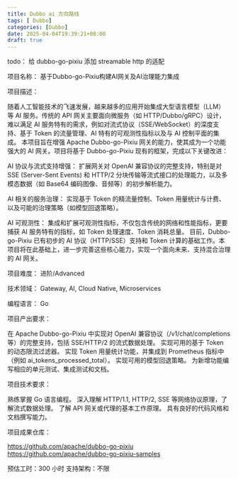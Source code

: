 ```yaml
---
title: Dubbo ai 方向路线
tags: [ Dubbo]
categories: [Dubbo]
date: 2025-04-04T19:39:21+08:00
draft: true
---
```

todo： 给 dubbo-go-pixiu 添加 streamable http 的适配



项目名称： 基于Dubbo-go-Pixiu构建AI网关及AI治理能力集成

项目描述：

随着人工智能技术的飞速发展，越来越多的应用开始集成大型语言模型（LLM）等 AI 服务。传统的 API 网关主要面向微服务（如 HTTP/Dubbo/gRPC）设计，难以满足 AI 服务特有的需求，例如对流式协议（SSE/WebSocket）的深度支持、基于 Token 的流量管理、AI 特有的可观测性指标以及与 AI 控制平面的集成。
本项目旨在增强 Apache Dubbo-go-Pixiu 网关的能力，使其成为一个功能强大的 AI 网关。项目将基于 Dubbo-go-Pixiu 现有的框架，完成以下关键改进：

AI 协议与流式支持增强： 扩展网关对 OpenAI 兼容协议的完整支持，特别是对 SSE (Server-Sent Events) 和 HTTP/2 分块传输等流式接口的处理能力，以及多模态数据（如 Base64 编码图像、音频等）的初步解析能力。

AI 相关的服务治理： 实现基于 Token 的精流量控制、Token 用量统计与计费、以及可能的治理策略（如模型回退策略）。

AI 可观测性： 集成和扩展可观测性指标，不仅包含传统的网络和性能指标，更要捕获 AI 服务特有的指标，如 Token 处理速度、Token 消耗总量。
目前，Dubbo-go-Pixiu 已有初步的 AI 协议（HTTP/SSE）支持和 Token 计算的基础工作。本项目将在此基础上，进一步完善这些核心能力，实现一个面向未来、支持混合治理的 AI 网关。

项目难度： 进阶/Advanced

技术领域： Gateway, AI, Cloud Native, Microservices

编程语言： Go

项目产出要求：

在 Apache Dubbo-go-Pixiu 中实现对 OpenAI 兼容协议（/v1/chat/completions 等）的完整支持，包括 SSE/HTTP/2 的流式数据处理。
实现可用的基于 Token 的动态限流过滤器。
实现 Token 用量统计功能，并集成到 Prometheus 指标中（例如 ai_tokens_processed_total）。
实现可用的模型回退策略。
为新增功能编写相应的单元测试、集成测试和文档。

项目技术要求：

熟练掌握 Go 语言编程。
深入理解 HTTP/1.1, HTTP/2, SSE 等网络协议原理，了解流式数据处理。
了解 API 网关或代理的基本工作原理。
具有良好的代码风格和文档撰写能力。

项目成果仓库：

https://github.com/apache/dubbo-go-pixiu
https://github.com/apache/dubbo-go-pixiu-samples

预估工时：300 小时
支持架构：不限